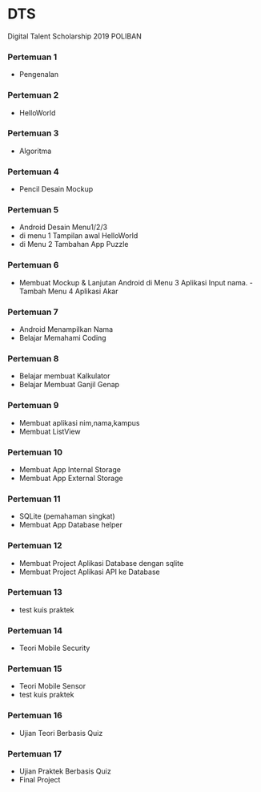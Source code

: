 # DTS
Digital Talent Scholarship 2019 POLIBAN



### Pertemuan 1 
- Pengenalan

### Pertemuan 2 
- HelloWorld

### Pertemuan 3 
- Algoritma

### Pertemuan 4 
- Pencil Desain Mockup

### Pertemuan 5 
- Android Desain Menu1/2/3
- di menu 1 Tampilan awal HelloWorld
- di Menu 2 Tambahan App Puzzle

### Pertemuan 6 
- Membuat Mockup & Lanjutan Android di Menu 3 Aplikasi Input nama. - Tambah Menu 4 Aplikasi Akar

### Pertemuan 7
- Android Menampilkan Nama
- Belajar Memahami Coding

### Pertemuan 8
- Belajar membuat Kalkulator
- Belajar Membuat Ganjil Genap

### Pertemuan 9
- Membuat aplikasi nim,nama,kampus
- Membuat ListView

### Pertemuan 10
- Membuat App Internal Storage
- Membuat App External Storage

### Pertemuan 11
- SQLite (pemahaman singkat)
- Membuat App Database helper

### Pertemuan 12
- Membuat Project Aplikasi Database dengan sqlite
- Membuat Project Aplikasi API ke Database

### Pertemuan 13
- test kuis praktek

### Pertemuan 14
- Teori Mobile Security

### Pertemuan 15
- Teori Mobile Sensor
- test kuis praktek

### Pertemuan 16
- Ujian Teori Berbasis Quiz

### Pertemuan 17
- Ujian Praktek Berbasis Quiz
- Final Project